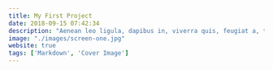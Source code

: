 ```yaml
---
title: My First Project
date: 2018-09-15 07:42:34
description: "Aenean leo ligula, dapibus in, viverra quis, feugiat a, tellus. Phasellus viverra nulla ut metus varius laoreet."
image: "./images/screen-one.jpg"
website: true
tags: ['Markdown', 'Cover Image']
---
```

